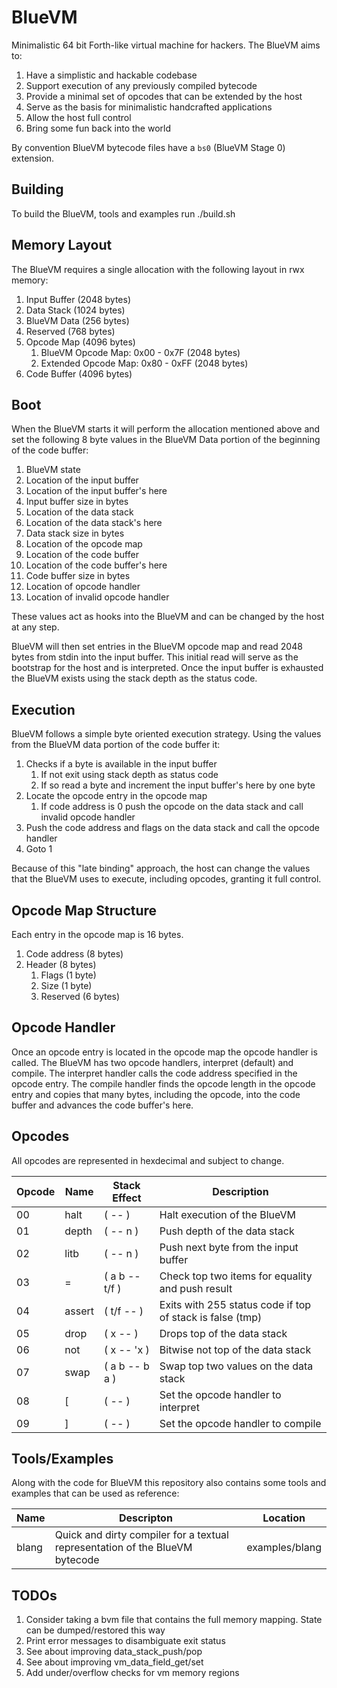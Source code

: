 # BlueVM

Minimalistic 64 bit Forth-like virtual machine for hackers. The BlueVM aims to:

1. Have a simplistic and hackable codebase
1. Support execution of any previously compiled bytecode
1. Provide a minimal set of opcodes that can be extended by the host
1. Serve as the basis for minimalistic handcrafted applications
1. Allow the host full control
1. Bring some fun back into the world

By convention BlueVM bytecode files have a `bs0` (BlueVM Stage 0) extension.

## Building

To build the BlueVM, tools and examples run ./build.sh

## Memory Layout

The BlueVM requires a single allocation with the following layout in rwx memory:

1. Input Buffer (2048 bytes)
1. Data Stack (1024 bytes)
1. BlueVM Data (256 bytes)
1. Reserved (768 bytes)
1. Opcode Map (4096 bytes)
   1. BlueVM Opcode Map: 0x00 - 0x7F (2048 bytes)
   1. Extended Opcode Map: 0x80 - 0xFF (2048 bytes)
1. Code Buffer (4096 bytes)

## Boot

When the BlueVM starts it will perform the allocation mentioned above and set the following 8 byte values in the
BlueVM Data portion of the beginning of the code buffer:

1. BlueVM state
1. Location of the input buffer
1. Location of the input buffer's here
1. Input buffer size in bytes
1. Location of the data stack
1. Location of the data stack's here
1. Data stack size in bytes
1. Location of the opcode map
1. Location of the code buffer
1. Location of the code buffer's here
1. Code buffer size in bytes
1. Location of opcode handler
1. Location of invalid opcode handler

These values act as hooks into the BlueVM and can be changed by the host at any step.

BlueVM will then set entries in the BlueVM opcode map and read 2048 bytes from stdin into the input buffer. This
initial read will serve as the bootstrap for the host and is interpreted. Once the input buffer is exhausted the
BlueVM exists using the stack depth as the status code.

## Execution

BlueVM follows a simple byte oriented execution strategy. Using the values from the BlueVM data portion of the code
buffer it:

1. Checks if a byte is available in the input buffer
   1. If not exit using stack depth as status code
   1. If so read a byte and increment the input buffer's here by one byte
1. Locate the opcode entry in the opcode map
   1. If code address is 0 push the opcode on the data stack and call invalid opcode handler
1. Push the code address and flags on the data stack and call the opcode handler
1. Goto 1

Because of this "late binding" approach, the host can change the values that the BlueVM uses to execute, including
opcodes, granting it full control.

## Opcode Map Structure

Each entry in the opcode map is 16 bytes.

1. Code address (8 bytes)
1. Header (8 bytes)
   1. Flags (1 byte)
   1. Size (1 byte)
   1. Reserved (6 bytes)

## Opcode Handler

Once an opcode entry is located in the opcode map the opcode handler is called. The BlueVM has two opcode handlers,
interpret (default) and compile. The interpret handler calls the code address specified in the opcode entry. The
compile handler finds the opcode length in the opcode entry and copies that many bytes, including the opcode, into
the code buffer and advances the code buffer's here.

## Opcodes

All opcodes are represented in hexdecimal and subject to change.

| Opcode | Name | Stack Effect | Description |
|----|----|----|----|
| 00 | halt | ( -- ) | Halt execution of the BlueVM |
| 01 | depth | ( -- n ) | Push depth of the data stack |
| 02 | litb | ( -- n ) | Push next byte from the input buffer |
| 03 | = | ( a b -- t/f ) | Check top two items for equality and push result |
| 04 | assert | ( t/f -- ) | Exits with 255 status code if top of stack is false (tmp) |
| 05 | drop | ( x -- ) | Drops top of the data stack |
| 06 | not | ( x -- 'x ) | Bitwise not top of the data stack |
| 07 | swap | ( a b -- b a ) | Swap top two values on the data stack |
| 08 | [ | ( -- ) | Set the opcode handler to interpret |
| 09 | ] | ( -- ) | Set the opcode handler to compile |

## Tools/Examples

Along with the code for BlueVM this repository also contains some tools and examples that can be used as reference:

| Name | Descripton | Location |
|----|----|----|
| blang | Quick and dirty compiler for a textual representation of the BlueVM bytecode | examples/blang |

## TODOs

1. Consider taking a bvm file that contains the full memory mapping. State can be dumped/restored this way
1. Print error messages to disambiguate exit status
1. See about improving data_stack_push/pop
1. See about improving vm_data_field_get/set
1. Add under/overflow checks for vm memory regions
